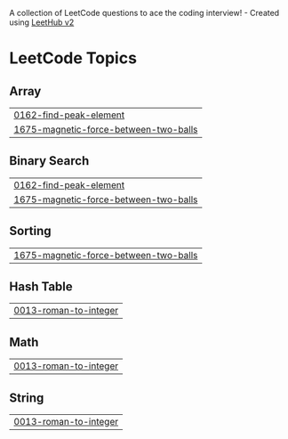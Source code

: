 A collection of LeetCode questions to ace the coding interview! - Created using [LeetHub v2](https://github.com/arunbhardwaj/LeetHub-2.0)
<!---LeetCode Topics Start-->
# LeetCode Topics
## Array
|  |
| ------- |
| [0162-find-peak-element](https://github.com/SasiDeepikaVasantha/Problems/tree/master/0162-find-peak-element) |
| [1675-magnetic-force-between-two-balls](https://github.com/SasiDeepikaVasantha/Problems/tree/master/1675-magnetic-force-between-two-balls) |
## Binary Search
|  |
| ------- |
| [0162-find-peak-element](https://github.com/SasiDeepikaVasantha/Problems/tree/master/0162-find-peak-element) |
| [1675-magnetic-force-between-two-balls](https://github.com/SasiDeepikaVasantha/Problems/tree/master/1675-magnetic-force-between-two-balls) |
## Sorting
|  |
| ------- |
| [1675-magnetic-force-between-two-balls](https://github.com/SasiDeepikaVasantha/Problems/tree/master/1675-magnetic-force-between-two-balls) |
## Hash Table
|  |
| ------- |
| [0013-roman-to-integer](https://github.com/SasiDeepikaVasantha/Problems/tree/master/0013-roman-to-integer) |
## Math
|  |
| ------- |
| [0013-roman-to-integer](https://github.com/SasiDeepikaVasantha/Problems/tree/master/0013-roman-to-integer) |
## String
|  |
| ------- |
| [0013-roman-to-integer](https://github.com/SasiDeepikaVasantha/Problems/tree/master/0013-roman-to-integer) |
<!---LeetCode Topics End-->